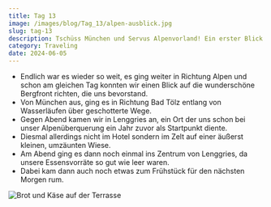 ```yaml
---
title: Tag 13
image: /images/blog/Tag_13/alpen-ausblick.jpg
slug: tag-13
description: Tschüss München und Servus Alpenvorland! Ein erster Blick wird uns nicht vorenthalten!
category: Traveling
date: 2024-06-05
---
```


- Endlich war es wieder so weit, es ging weiter in Richtung Alpen und schon am gleichen Tag konnten wir einen Blick auf die wunderschöne Bergfront richten, die uns bevorstand.
- Von München aus, ging es in Richtung Bad Tölz entlang von Wasserläufen über geschotterte Wege.
- Gegen Abend kamen wir in Lenggries an, ein Ort der uns schon bei unser Alpenüberquerung ein Jahr zuvor als Startpunkt diente.
- Diesmal allerdings nicht im Hotel sondern im Zelt auf einer äußerst kleinen, umzäunten Wiese.
- Am Abend ging es dann noch einmal ins Zentrum von Lenggries, da unsere Essensvorräte so gut wie leer waren.
- Dabei kam dann auch noch etwas zum Frühstück für den nächsten Morgen rum.

![Brot und Käse auf der Terrasse](/images/blog/Tag_13/lenggries.jpg)